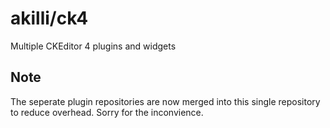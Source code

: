 # akilli/ck4

Multiple CKEditor 4 plugins and widgets

## Note

The seperate plugin repositories are now merged into this single repository to reduce overhead. Sorry for the inconvience.
